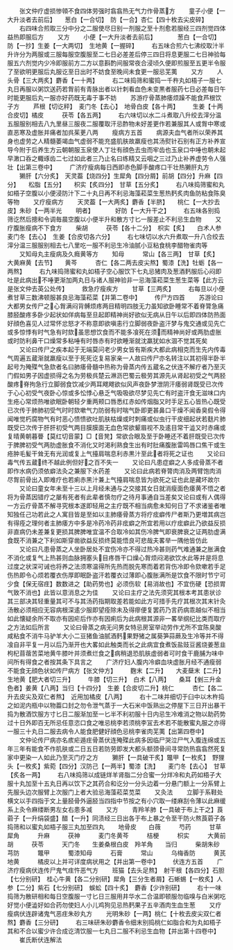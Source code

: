 <!-- { "loadSidebar": true } -->
　　张文仲疗虚损惨顇不食四体劳强时翕翕热无气力作骨蒸方
　　童子小便【一大升淡者去前后】　　葱白【一合切】　防【一合】杏仁【四十枚去尖皮碎】
　　右四味合煎取三分中分之二服使尽日别一剂服之至十剂愈若服经三四剂觉四体益热即服后方
　　又方
　　小便【一大升淡者去前后】　　　　葱白【一合切】　防【一抄】生姜【一大两切】　生地黄【一握碎】
　　右五味合煎六七沸绞取汁半升许分为两服或三服每服空腹服至二七日必差差后停三四日将息更服二七日神验每服五六剂觉内少冷即服前方二方以意斟酌间服常夜合浸顷久便即煎服至五更半令服了至欲明更服后丸服讫至日出时不妨食至晚间未食更一服忌芜荑
　　又方
　　人头骨【三大两炙】麝香【一十两】
　　右二味捣筛和蜜捣一千杵丸如梧子一服七丸日再服以粥饮送药若胷前有青脉出者以针刺看血色未变黒者服药七日必差每日午时能更服后丸一服亦好药既无毒于事不妨
　　苏游疗骨蒸肺痿烦躁不能食芦根饮子方
　　芦根【切讫秤】　麦门冬【去心】　地骨白皮【各十两】
　　生姜【十两合皮切】橘皮　　　茯苓【各五两】
　　右六味切以水二斗煮取八升绞去滓分温五服服别相去八九里昼三服夜二服覆取汗忌酢物未好差更作若兼服其人或胷中寒或直恶寒及虚胀并痛者加呉茱茰八两
　　瘦病方五首
　　病源夫血气者所以荣养其身也虚劳之人精髓萎竭血气虚弱不能充盛肌肤故羸瘦也其汤熨针石别有正方补养宣导今附于后养生方云朝朝服玉泉使人丁壮有顔色去虫而牢齿也玉泉口中唾也朝未起早潄口呑之輙琢齿二七过如此者三乃止名曰练精又云咽之三过乃止补养虚劳令人强壮【出第三卷中】
　　广济疗瘦病每日西即赤色脚手酸疼口干壮热獭肝丸方
　　獭肝【六分炙】　天灵葢【烧四分】生犀角【四分屑】前胡【四分】升麻【四分】　　松脂【五分】　　枳实【炙四分】　甘草【五分炙】
　　右八味捣筛蜜和丸如梧子空腹以小便浸防汁下二十丸日再不利忌海藻菘菜生葱热麫炙肉鱼防粘食陈臭等物
　　又疗瘦病方
　　天灵葢【一大两炙】麝香【半脐】　　桃仁【一大抄去皮】朱砂【一两半光
　　明者】　　　　好防【一大升干之】
　　右五味各别捣筛讫然后摠和令调毎晨空腹以小便半升和散方寸匕一服差止不利忌生血物
　　又疗腹胀瘦病不下食方
　　柴胡　　　茯苓【各十二分】　枳实【炙】　　白术人参　　　麦门冬【去心】　生姜【合皮切各六分】
　　右七味切以水六升煮取一升八合绞去滓分温三服服别相去七八里吃一服不利忌生冷油腻小豆粘食桃李醋物雀肉等
　　又知母丸主瘦病及久癊黄等方
　　知母　　　常山【各三两】　甘草【炙】　　大黄麻黄【去节】　　黄芩　　　杏仁【各二两去皮尖熬】蜀漆【洗】牡蛎【各一两熬】
　　右九味捣筛蜜和丸如梧子空心服饮下七丸忌猪肉及葱酒麫服后心闷即吐是此病出不唾更渐加两丸日与诸人服神验非一忌海藻菘菜生葱生菜等【此方云是张文仲去英公处传】
　　救急疗瘦疾方
　　甘草【三两炙】
　　右每旦以小便煮甘草三数沸顿服甚良忌海藻菘菜【并第二卷中】
　　传尸方四首
　　苏游论曰大都男女传尸之心胷满闷背髆烦疼两目精明四肢无力虽知欲卧睡常不着脊膂急痛膝胫酸疼多卧少起状如佯病每至旦起即精神尚好欲似无病从日午以后即四体防热面好顔色喜见人过常怀忿怒才不称意即欲嗔恚行立脚弱夜卧盗汗梦与鬼交通或见先亡或多惊悸有时气急有时欬虽思想饮食而不能多飡死在须而精神尚好或两肋虚胀或时防利鼻干口燥常多粘唾有时唇赤有时欲睡渐就沈羸犹如水涸不觉其死矣
　　又论曰传尸之疾本起于无端莫问老少男女皆有斯疾大都此病相克而生先内传毒气周遍五蔵渐就羸瘦以至于死死讫复易家亲一人故曰传尸亦名转注以其初得半卧半起号为殗殜气急欬者名曰肺痿骨髓中热称为骨蒸内传五蔵名之伏连不解疗者乃至灭门假如男子因虚损得之名为劳极呉楚云淋沥巴蜀云极劳其源先从肾起初受之气两胫酸疼脊拘急行立脚弱食饮减少两耳飕飕欲似风声夜卧梦泄阴汗痿弱肾既受已次传于心心初受气夜卧心惊或多忪悸心悬乏气吸吸欲尽梦见先亡有时盗汗食无滋味口内生疮心常烦热唯欲眠卧朝轻夕重两颊口唇悉红赤如传烟脂又时手足五心皆热心既受已次传于肺肺初受气时时欬嗽气力防弱有时喘气卧即更甚鼻口干燥不闻香臭假令得闻唯觉朽腐物气有时恶心愦愦欲吐肌肤枯燥或时刺痛或似虫行干皮细起状若麸片肺既受已次传于肝肝初受气两目膜膜面无血色常欲颦眉视不及逺目常干澁又时赤痛或复晴黄朝暮瞢【莫红切音蒙】□【音凳】常欲合眼及至于卧睡还不着肝既受已次传于脾脾初受气两肋虚胀食不消化又时渇利熟食生出有时肚痛腹胀雷鸣唇口焦干或生疮肿毛髪干耸无有光润或复上气擡肩喘息利赤黒汁至此者将死之证也
　　又论曰毒气传五蔵终不越此例但好之百不失一
　　又论曰凡患症癖之人多成骨蒸不者即作水病仍须依癖法灸之兼服下水药差
　　又论曰此病若脊膂肉消及两臂饱肉消尽胷前骨出入即难疗也若痢赤黑汁兼上气擡肩喘息皆为欲死之证也此是藏坏故尔
　　又论曰童女年未至十三以上月经未通与之交接其女日就消瘦面色痿黄不悟之者将为骨蒸因错疗之屡有死者有此辈者慎勿疗之待月事通自当差矣又论曰或有人偶得一方云疗骨蒸不解寻究根本遂即轻用之主疗既不相当病愈未知何日了不求诸鉴者唯知独任己功若此之人寓目皆是至如以主肺痿骨蒸方将疗痃癖传尸者斯乃更増其病岂有得痊之理何者主肺痿方中多是冷药冷药非痃癖之所宜若用以疗痃癖此乃欲益反损非直病仍未差兼复更损其脾脾唯宜温不合取冷如其伤冷脾气即衰脾衰之证两肋虚满食既不消兼之下利如斯穿凿欲益反损终莫能悟良可悲哉夫畧举一隅他皆仿此
　　又论曰凡患骨蒸之人坐卧居处不宜伤冷亦不得过热冷甚则药气难通兼之胀满食不消化或复气上热甚则血脉拥塞头目疼唇干口燥心胷烦闷渇欲饮水此等并是将息过度之状深可诫也将养之法须寒温得所先热而脱先寒而着若背伤冷即令欬嗽若手足伤热即令心烦若覆衣伤厚即眠卧盗汗若覆衣过薄即心腹胀满所是饮食不限时节宁可少食【保无宿疰】数数进之【助药势也】必须伤软【易消故也】不宜伤硬【恐损胃气致不消也】此皆以意消息之为佳
　　又论曰主疗之法先须究其根本考其患状诊其三部决其轻重量其可不与其汤药指期取差若能如此方可措手先疗其根次其末针灸汤散必须相应无容病根深逺少服即望痊除未及得瘳便复罢药乃言药病乖越似不相当如此懐疑余所不取亦有因疟后作亦有因痢后为此病根其源非一畧举纲纪比类而取疗之方法如后所言
　　又论曰骨蒸之病无问男女特忌房室举动劳作尤所不宜陈臭酸咸粘食不消牛马驴羊大小二豆猪鱼油腻酒麫果野猪之属葵笋蒜蕨及生冷等并不得飡自非平复一月以后乃渐开也大畧如此触类而长之此病宜食煮饭盐豉豆酱烧姜葱韭枸杞苜蓿苦菜地黄牛膝叶并须煮烂食之病稍退恐肌肤虚弱者可时食干鹿脯为味中间所有得食之者按其条下具言之
　　广济疗妇人腹内冷癖血块虚胀月经不通瘦弱不能食无顔色状如传尸病方【张文仲方】
　　麴末【二升】　　大麦蘖末【二升】生地黄【肥大者切三升】
　　牛膝【切三升】　白术【八两】　　桑耳【剉三升金色者】姜黄【八两】当归【十四分】　生姜【合皮切二升】桃仁　　　杏仁【各二升去皮尖及双仁者熬】　近用加橘皮【八两】
　　右十二味并细切于臼中以木杵捣之如泥内瓶中以物葢口封之勿令泄气蒸于一大石米中饭熟出之停屋下三日开出暴干捣为散酒饮服方寸匕日二服渐加至一匕半不利初服十日内忌生冷难消之物以助药势过十日外即百无所忌任意恣口食之唯忌桃李若须桃李冝去术若不能散蜜丸服之亦得一服三十丸日二服去病令人能食肥健好顔色忌桃李雀肉芜荑【出第四卷中】
　　文仲论传尸病亦名痎疟遁疰骨蒸伏连殗殜此病多因临尸哭泣尸气入腹连绵或五年三年有能食不作肌肤或二日五日若防劳即发大都头额颈骨间寻常防热翕翕然死复家中更染一人如此乃至灭门疗之方
　　獭肝【一具破干炙】鼈甲【一枚炙】　野狸头【一枚炙】紫菀【四分】汉防己【一两半】蜀漆【洗】　　麦门冬【去心】　甘草【炙各一两】
　　右八味捣筛以成链烊羊肾脂二分合蜜一分烊冷和丸药如梧子大服十丸加至十五丸日再以饮下之其药合和讫分一分头边着一分悬门额上一分系臂上先服头边次服臂上次服门上者大验忌海藻菘菜苋菜
　　又灸法
　　立脚于系鞋处横文以手四指于文上量胫骨外逼胫当四指中节按之有小穴取一缕麻刮令薄以此麻缓系上灸令麻缕断男左女右患多减
　　又方
　　青羚羊肺【一具破于布上干之】莨菪子【一升绢袋盛】醋【一升】同渍经三日出各于布上暴之令至干防火熬莨菪子各捣筛和以蜜丸如梧子服三丸加至四丸
　　地骨皮　　白薇　　　芍药　　　甘草犀角　　　升麻　　　茯神　　　麦门冬黄芩　　　桔梗　　　枳实　　　大黄前胡　　　茯苓　　　天门冬　　生姜桑根白皮　羚羊角　　当归　　　柴胡朱砂　　　芎防　　　鼈甲　　　蜀漆知母　　　石膏　　　常山　　　乌梅香防　　　黄芪　　　地黄　　　橘皮以上并可详度病状用之【并出第一卷中】
　　伏连方五首
　　广济疗瘦病伏连传尸鬼气疰忤恶气方
　　班猫【去头足熬】　射干根【各四分】石胆【七分别研】　桂心牛黄【各二分别研】犀角【三分生者屑】石蜥蜴【一枚炙】人参【二分】紫石【七分别研】　蜈蚣【四十炙】　麝香【少许别研】
　　右十一味捣筛为散研相和每日空腹服一寸匕日三服用井华水二合温即顿服勿临嗅与白米粥吃好觉小便澁好如合药勿使妇人小儿鸡狗见忌热麫果子五辛酒肉生血生葱
　　又疗瘦病伏连辟诸鬼气恶疰朱砂丸方
　　光明朱砂【一两】桃仁【十枚去皮尖双仁者熬】麝香【三分研】
　　右三味研朱砂麝香令细末别捣桃仁如脂合和为丸如梧子其和不合以蜜少许合成讫清饮服一七丸日二服不利忌生血物【并出第十四卷中】
　　崔氏断伏连解法
